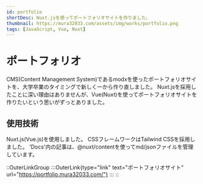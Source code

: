 ```yaml
---
id: portfolio
shortDesc: Nuxt.jsを使ってポートフォリオサイトを作りました。
thumbnail: https://mura32033.com/assets/img/works/portfolio.png
tags: [JavaScript, Vue, Nuxt]
---
```


# ポートフォリオ

CMS(Content Management System)であるmodxを使ったポートフォリオサイトを、大学卒業のタイミングで新しく一から作り直しました。
Nuxt.jsを採用したことに深い理由はありませんが、Vue(Nuxt)を使ってポートフォリオサイトを作りたいという思いがずっとありました。

## 使用技術

Nuxt.js(Vue.js)を使用しました。
CSSフレームワークはTailwind CSSを採用しました。
'Docs'内の記事は、@nuxt/contentを使ってmd/jsonファイルを管理しています。

::OuterLinkGroup
  :::OuterLink{type="link" text="ポートフォリオサイト" url="https://portfolio.mura32033.com/"}
  :::
::
